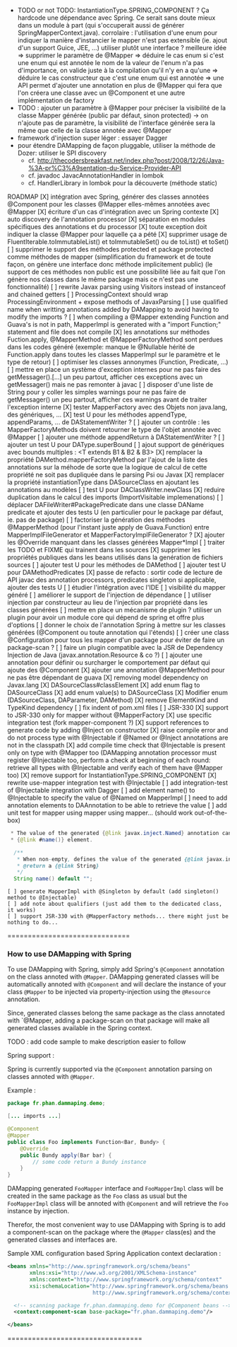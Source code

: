  - TODO or not TODO: InstantiationType.SPRING_COMPONENT ?
        Ça hardcode une dépendance avec Spring.
        Ce serait sans doute mieux dans un module à part (qui s'occuperait aussi de générer SpringMapperContext.java).
        corrolaire : l'utilisation d'une enum pour indiquer la manière d'instancier le mapper n'est pas extensible
                     (ie. ajout d'un support Guice, JEE, ...) utiliser plutôt une interface ?
        meilleure idée
           => supprimer le paramètre de @Mapper
           => déduire le cas enum si c'est une enum qui est annotée
               le nom de la valeur de l'enum n'a pas d'importance, on valide juste à la compilation qu'il n'y en a qu'une
           => déduire le cas constructeur que c'est une enum qui est annotée
           => une API permet d'ajouter une annotation en plus de @Mapper qui fera que l'on créera une classe avec un @Component
              et une autre implémentation de factory
 - TODO : ajouter un paramètre à @Mapper pour préciser la visibilité de la classe Mapper générée (public par défaut, sinon protected)
           -> on n'ajoute pas de paramètre, la visibilité de l'interface générée sera la même que celle de la classe annotée avec @Mapper
 - framework d'injection super léger : essayer Dagger
 - pour étendre DAMapping de façon pluggable, utiliser la méthode de Dozer: utiliser le SPI discovery
    - cf. http://thecodersbreakfast.net/index.php?post/2008/12/26/Java-%3A-pr%C3%A9sentation-du-Service-Provider-API
    - cf. javadoc JavacAnnotationHandler in lombok
    - cf. HandlerLibrary in lombok pour la découverte (méthode static)


ROADMAP
[X] intégration avec Spring, générer des classes annotées @Component pour les classes @Mapper elles-mêmes annotées avec @Mapper
[X] écriture d'un cas d'intégration avec un Spring contexte
[X] auto discovery de l'annotation processor
[X] séparation en modules spécifiques des annotations et du processor
[X] toute exception doit indiquer la classe @Mapper pour laquelle ça a pété
[X] supprimer usage de FluentIterable.toImmutableList() et toImmutableSet() ou de toList() et toSet()
[ ] supprimer le support des méthodes protected et package protected comme méthodes de mapper
   (simplification du framework et de toute façon, on génère une interface donc méthode implicitement public)
   (le support de ces méthodes non public est une possibilité liée au fait que l'on génère nos classes dans le même
    package mais ce n'est pas une fonctionnalité)
[ ] rewrite Javax parsing using Visitors instead of instanceof and chained getters
[ ] ProcessingContext should wrap ProcessingEnvironment + expose methods of JavaxParsing
[ ] use qualified name when writting annotations added by DAMapping to avoid having to modify the imports ?
[ ] when compiling a @Mapper extending Function and Guava's is not in path, MapperImpl is generated with a "import Function;"
    statement and file does not compile
[X] les annotations sur méthodes Fuction.apply, @MapperMethod et @MapperFactoryMethod sont perdues dans les codes généré
    (exemple: manque le @Nullable hérité de Function.apply dans toutes les classes MapperImpl sur le paramètre et le type de retour)
[ ] optimiser les classes annonymes (Function, Predicate, ...)
[ ] mettre en place un système d'exception internes pour ne pas faire des getMessager().[...] un peu partout, afficher
  ces exceptions avec un getMessager() mais ne pas remonter à javac
[ ] disposer d'une liste de String pour y coller les simples warnings pour ne pas faire de getMessager() un peu partout,
  afficher ces warnings avant de traiter l'exception interne
[X] tester MapperFactory avec des Objets non java.lang, des génériques, ...
[X] test U pour les méthodes appendType, appendParams, ... de DAStatementWriter ?
[ ] ajouter un contrôle : les MapperFactoryMethods doivent retourner le type de l'objet annotée avec @Mapper
[ ] ajouter une méthode appendReturn à DAStatementWriter ?
[ ] ajouter un test U pour DAType.superBound
[ ] ajout support de génériques avec bounds multiples : <T extends B1 & B2 & B3>
[X] remplacer la propriété DAMethod.mapperFactoryMethod par l'ajout de la liste des annotations sur la méhode de sorte
  que la logique de calcul de cette propriété ne soit pas dupliquée dans le parsing Psi ou Javax
[X] remplacer la propriété instantiationType dans DASourceClass en ajoutant les annotations au modèles
[ ] test U pour DAClassWriter.newClass
[X] reduire duplication dans le calcul des imports (ImportVisitable implemenations)
[ ] déplacer DAFileWriter#PackagePredicate dans une classe DAName predicate et ajouter des tests U
  (en particulier pour le package par défaut, ie. pas de package)
[ ] factoriser la génération des méthodes @MapperMethod (pour l'instant juste apply de Guava.Function) entre
  MapperImplFileGenerator et MapperFactoryImplFileGenerator ?
[X] ajouter les @Override manquant dans les classes générées Mapper*Impl
[ ] traiter les TODO et FIXME qui trainent dans les sources
[X] supprimer les propriétés publiques dans les beans utilisés dans la genération de fichiers sources
[ ] ajouter test U pour les méthodes de DAMethod
[ ] ajouter test U pour DAMethodPredicates
[X] passe de refacto : sortir code de lecture de API javac des annotation processors, predicates singleton si applicable, ajouter des tests U
[ ] étudier l'intégration avec l'IDE
[ ] visibilité du mapper généré
[ ] améliorer le support de l'injection de dépendance
    [ ] utiliser injection par constructeur au lieu de l'injection par propriété dans les classes générées
    [ ] mettre en place un mécanisme de plugin ? utiliser un plugin pour avoir un module core qui dépend de spring et offre plus d'options
    [ ] donner le choix de l'annotation Spring à mettre sur les classes générées (@Component ou toute annotation qui l'étends)
    [ ] créer une class @Configuration pour tous les mapper d'un package pour éviter de faire un package-scan ?
    [ ] faire un plugin compatible avec la JSR de Dependency Injection de Java (javax.annotation.Resource & co ?)
    [ ] ajouter une annotation pour définir ou surcharger le comportement par défaut qui ajoute des @Component
[X] ajouter une annotation @MapperMethod pour ne pas être dépendant de guava
[X] removing model dependency on Javax.lang
    [X] DASourceClass#classElement
        [X] add enum flag to DASourceClass
        [X] add enum value(s) to DASourceClass
    [X] Modifier enum (DASourceClass, DAParameter, DAMethod)
    [X] remove ElementKind and TypeKind dependency
[ ] fix indent of pom.xml files
[ ] JSR-330
    [X] support to JSR-330 only for mapper without @MapperFactory
        [X] use specific integration test (fork mapper-component ?)
        [X] support references to generate code by adding @Inject on constructor
    [X] raise compile error and do not process type with @Injectable if @Named or @Inject annotations are not
        in the classpath
    [X] add compile time check that @Injectable is present only on type with @Mapper too
        (DAMapping annotation processor must register @Injectable too, perform a check at beginning of each round:
         retrieve all types with @Injectable and verify each of them have @Mapper too)
    [X] remove support for InstantiationType.SPRING_COMPONENT
        [X] rewrite use-mapper integration test with @Injectable
    [ ] add integration-test of @Injectable integration with Dagger
    [ ] add element name() to @Injectable to specify the value of @Named on MapperImpl
        [ ] need to add annotation elements to DAAnnotation to be able to retrieve the value
    [ ] add unit test for mapper using mapper using mapper... (should work out-of-the-box)
```java
 * The value of the generated {@link javax.inject.Named} annotation can optionaly be specified using the
 * {@link #name()} element.

  /**
   * When non-empty, defines the value of the generated {@link javax.inject.Named} annotation.
   * @return a {@link String}
   */
  String name() default "";
```
    [ ] generate MapperImpl with @Singleton by default (add singleton() method to @Injectable)
    [ ] add note about qualifiers (just add them to the dedicated class, it works)
    [ ] support JSR-330 with @MapperFactory methods... there might just be nothing to do...


==============================


### How to use DAMapping with Spring

To use DAMapping with Spring, simply add Spring's `@Component` annotation on the class annoted with `@Mapper`.
DAMapping generated classes will be automatically annoted with `@Component` and will declare the instance of
your class `@Mapper` to be injected via property-injection using the `@Resource` annotation.

Since, generated classes belong the same package as the class annotated with `@Mapper, adding a package-scan on that
package will make all generated classes available in the Spring context.

TODO : add code sample to make description easier to follow


Spring support :

Spring is currently supported via the `@Component` annotation parsing on classes annoted with `@Mapper`.

Example :

```java
package fr.phan.dammaping.demo;

[... imports ...]

@Component
@Mapper
public class Foo implements Function<Bar, Bundy> {
    @Override
    public Bundy apply(Bar bar) {
        // some code return a Bundy instance
    }
}
```

DAMapping generated `FooMapper` interface and `FooMapperImpl` class will be created in the same package as the `Foo`
class as usual but the `FooMapperImpl` class will be annoted with `@Component` and will retrieve the `Foo` instance
by injection.

Therefor, the most convenient way to use DAMapping with Spring is to add a component-scan on the package where the
`@Mapper` class(es) and the generated classes and interfaces are.

Sample XML configuration based Spring Application context declaration :

```xml
<beans xmlns="http://www.springframework.org/schema/beans"
       xmlns:xsi="http://www.w3.org/2001/XMLSchema-instance"
       xmlns:context="http://www.springframework.org/schema/context"
       xsi:schemaLocation="http://www.springframework.org/schema/beans http://www.springframework.org/schema/beans/spring-beans.xsd
                           http://www.springframework.org/schema/context http://www.springframework.org/schema/context/spring-context-3.2.xsd">

  <!-- scanning package fr.phan.dammaping.demo for @Component beans -->
  <context:component-scan base-package="fr.phan.dammaping.demo"/>

</beans>
```

=================================



